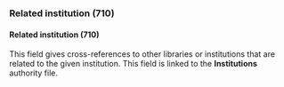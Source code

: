 ### Related institution (710)

#### Related institution (710)

This field gives cross-references to other libraries or institutions that are related to the given institution. This
field is linked to the **Institutions** authority file.
